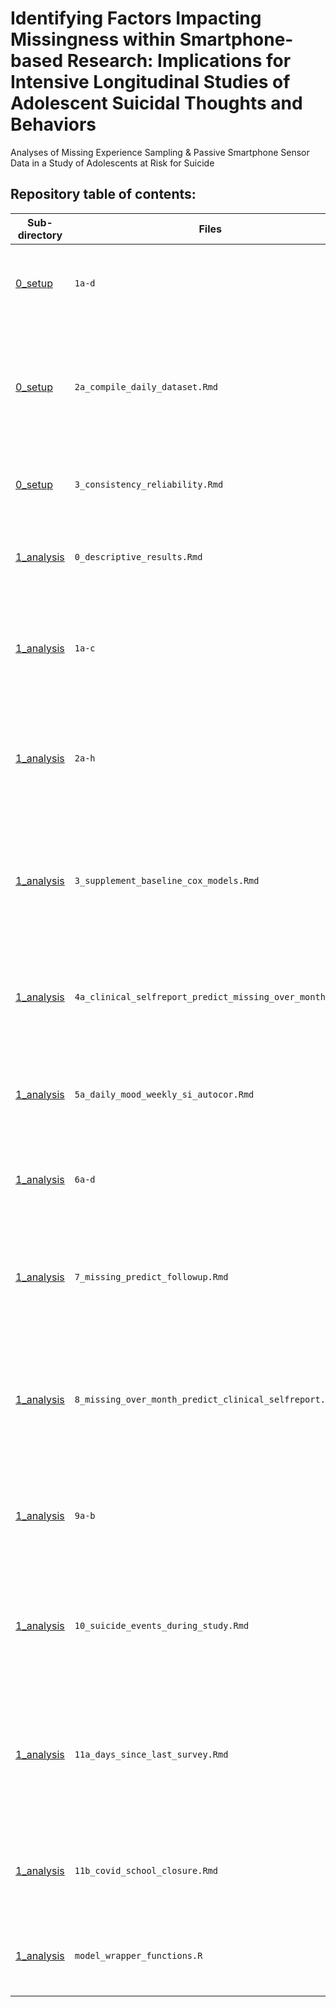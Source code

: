 # Identifying Factors Impacting Missingness within Smartphone-based Research: Implications for Intensive Longitudinal Studies of Adolescent Suicidal Thoughts and Behaviors 
 

Analyses of Missing Experience Sampling &amp; Passive Smartphone Sensor Data in a Study of Adolescents at Risk for Suicide

## Repository table of contents:

| Sub-directory      | Files | Contents |
| ----------- | ----------- |----------- |
| [0_setup](0_setup)      | `1a-d`| Aggregating individual participant files, cleaning of EMA and passive sensor data |
| [0_setup](0_setup)      | `2a_compile_daily_dataset.Rmd` | Aggregating and setting up data structures for analysis across modalities (experience sampling, passive sensing, self-report & interview measures).|
| [0_setup](0_setup)      | `3_consistency_reliability.Rmd` |  Calculations of internal consistency and reliability for self-report measures |
| [1_analysis](1_analysis)      | `0_descriptive_results.Rmd`| Descriptive analyses, including associations between missingness of  |
| [1_analysis](1_analysis)      | `1a-c`|   **Aim 1** analyses of time-varying associations between temporal factors (day of week, month, time since baseline) and missing data  |
| [1_analysis](1_analysis)      | `2a-h`|   **Aim 1** models of between-participant associations between clinical and sociodemographic variables and missing data |
| [1_analysis](1_analysis)      | `3_supplement_baseline_cox_models.Rmd`|  **Aim 1** Cox models looking at associations between baseline clinical & sociodemographic variables and time to drop out from smartphone data collection  |
| [1_analysis](1_analysis)      | `4a_clinical_selfreport_predict_missing_over_month.Rmd`|   **Aim 1** longitudinal analyses of whether changes in self-report clinical measures predict changes in missing data over the next 30 days |
| [1_analysis](1_analysis)      | `5a_daily_mood_weekly_si_autocor.Rmd`| Models of autocorrelation of daily mood, weekly suicidal ideation frequency, and their missingness|
| [1_analysis](1_analysis)      | `6a-d`|   **Aim 2** analyses of proximal passive smartphone sensor predictors of missing daily mood surveys |
| [1_analysis](1_analysis)      | `7_missing_predict_followup.Rmd`|   **Aim 3** analyses of associations between missing data during the study period and self-report clinical outcomes at 6-month follow-up|
| [1_analysis](1_analysis)      | `8_missing_over_month_predict_clinical_selfreport.Rmd`|   **Aim 3** longitudinal analyses of whether changes in missing data over 30-day periods predict subsequent changes in clinical self-report measures|
| [1_analysis](1_analysis)      | `9a-b`|   **Aim 3** analyses of whether changes in missingness precede or follow changes in weekly suicidal ideation frequency or daily mood |
| [1_analysis](1_analysis)      | `10_suicide_events_during_study.Rmd`|   **Aim 3** analyses of between-participant associations between missing data and suicidal events during the 6-month study period|
| [1_analysis](1_analysis)      | `11a_days_since_last_survey.Rmd` |   Supplemental analyses of missingness of passive smartphone sensor data as a function of time since the last observed daily mood survey response|
| [1_analysis](1_analysis)      | `11b_covid_school_closure.Rmd` |   Supplemental analyses of missing data as a function of local public high school closures due to Covid-19 |
| [1_analysis](1_analysis)      | `model_wrapper_functions.R` |  Custom helper functions used in modeling, plotting, and wrangling data across multiple analyses |
